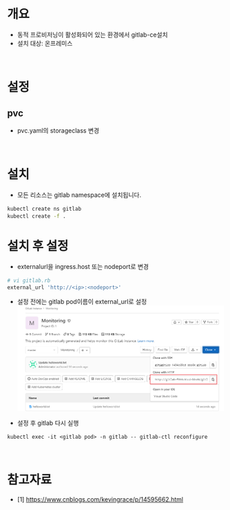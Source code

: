 # 개요
* 동적 프로비저닝이 활성화되어 있는 환경에서 gitlab-ce설치
* 설치 대상: 온프레미스

<br>

# 설정
## pvc
* pvc.yaml의 storageclass 변경

<br>

# 설치
* 모든 리소스는 gitlab namespace에 설치됩니다.
```sh
kubectl create ns gitlab
kubectl create -f . 
```

# 설치 후 설정
* externalurl을 ingress.host 또는 nodeport로 변경
```sh
# vi gitlab.rb
external_url 'http://<ip>:<nodeport>'
```

* 설정 전에는 gitlab pod이름이 external_url로 설정
![](imgs/exterual_url_before.png)

* 설정 후 gitlab 다시 실행
```
kubectl exec -it <gitlab pod> -n gitlab -- gitlab-ctl reconfigure
```

<br>

# 참고자료
* [1] https://www.cnblogs.com/kevingrace/p/14595662.html